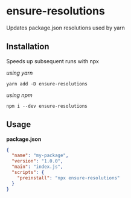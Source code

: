 # ensure-resolutions  

Updates package.json resolutions used by yarn

## Installation  

Speeds up subsequent runs with npx

_using yarn_
```
yarn add -D ensure-resolutions  
```

_using npm_
```
npm i --dev ensure-resolutions  
```

## Usage

**package.json**
```json
{
  "name": "my-package",
  "version": "1.0.0",
  "main": "index.js",
  "scripts": {
    "preinstall": "npx ensure-resolutions"
  }
}
```